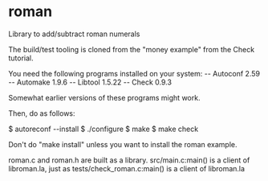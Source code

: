 # roman

Library to add/subtract roman numerals

The build/test tooling is cloned from the "money example" from the Check tutorial.

You need the following programs installed on your system:
  -- Autoconf 2.59
  -- Automake 1.9.6
  -- Libtool 1.5.22
  -- Check 0.9.3 

Somewhat earlier versions of these programs might work.

Then, do as follows:

$ autoreconf --install
$ ./configure
$ make
$ make check

Don't do "make install" unless you want to install the roman example.

roman.c and roman.h are built as a library.  src/main.c:main() is a
client of libroman.la, just as tests/check_roman.c:main() is a client
of libroman.la

